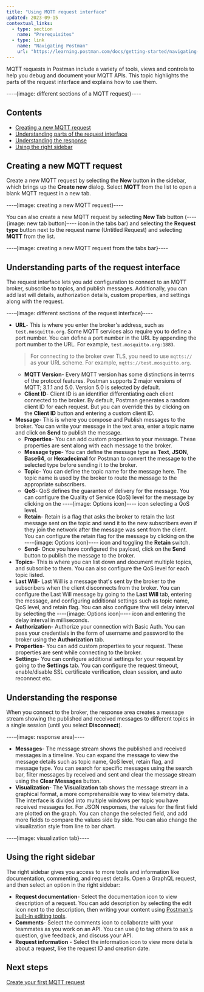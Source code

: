 ```yaml
---
title: "Using MQTT request interface"
updated: 2023-09-15
contextual_links:
  - type: section
    name: "Prerequisites"
  - type: link
    name: "Navigating Postman"
    url: "https://learning.postman.com/docs/getting-started/navigating-postman/"
---
```


MQTT requests in Postman include a variety of tools, views and controls to help you debug and document your MQTT APIs. This topic highlights the parts of the request interface and explains how to use them.

----{image: different sections of a MQTT request}----

## Contents

- [Creating a new MQTT request](#creating-a-new-MQTT-request)
- [Understanding parts of the request interface](#understanding-parts-of-the-request-interface)
- [Understanding the response](#understanding-the-response)
- [Using the right sidebar](#using-the-right-sidebar)

## Creating a new MQTT request

Create a new MQTT request by selecting the **New** button in the sidebar, which brings up the **Create new** dialog. Select **MQTT** from the list to open a blank MQTT request in a new tab.

----{image: creating a new MQTT request}----

You can also create a new MQTT request by selecting **New Tab** button (----{image: new tab button}---- icon in the tabs bar) and selecting the **Request type** button next to the request name (Untitled Request) and selecting **MQTT** from the list.

----{image: creating a new MQTT request from the tabs bar}----

## Understanding parts of the request interface

The request interface lets you add configuration to connect to an MQTT broker, subscribe to topics, and publish messages. Additionally, you can add last will details, authorization details, custom properties, and settings along with the request.

----{image: different sections of the request interface}----

- **URL**- This is where you enter the broker's address, such as `test.mosquitto.org`. Some MQTT services also require you to define a port number. You can define a port number in the URL by appending the port number to the URL. For example, `test.mosquitto.org:1883`.
    > For connecting to the broker over TLS, you need to use `mqtts://` as your URL scheme. For example, `mqtts://test.mosquitto.org`.
    - **MQTT Version**- Every MQTT version has some distinctions in terms of the protocol features. Postman supports 2 major versions of MQTT; 3.1.1 and 5.0. Version 5.0 is selected by default.
    - **Client ID**- Client ID is an identifier differentiating each client connected to the broker. By default, Postman generates a random client ID for each request. But you can override this by clicking on the **Client ID** button and entering a custom client ID.
- **Message**- This is where you compose and Publish messages to the broker. You can write your message in the text area, enter a topic name and click on **Send** to publish the message.
    - **Properties**- You can add custom properties to your message. These properties are sent along with each message to the broker.
    - **Message type**- You can define the message type as **Text**, **JSON**, **Base64**, or **Hexadecimal** for Postman to convert the message to the selected type before sending it to the broker.
    - **Topic**- You can define the topic name for the message here. The topic name is used by the broker to route the message to the appropriate subscribers.
    - **QoS**- QoS defines the guarantee of delivery for the message. You can configure the Quality of Service (QoS) level for the message by clicking on the ----{image: Options icon}---- icon selecting a QoS level.
    - **Retain**- Retain is a flag that asks the broker to retain the last message sent on the topic and send it to the new subscribers even if they join the network after the message was sent from the client. You can configure the retain flag for the message by clicking on the ----{image: Options icon}---- icon and toggling the **Retain** switch.
    - **Send**- Once you have configured the payload, click on the **Send** button to publish the message to the broker.
- **Topics**- This is where you can list down and document multiple topics, and subscribe to them. You can also configure the QoS level for each topic listed.
- **Last Will**- Last Will is a message that's sent by the broker to the subscribers when the client disconnects from the broker. You can configure the Last Will message by going to the **Last Will** tab, entering the message, and configuring additional settings such as topic name, QoS level, and retain flag. You can also configure thw will delay interval by selecting the ----{image: Options icon}---- icon and entering the delay interval in milliseconds.
- **Authorization**- Authorize your connection with Basic Auth. You can pass your credentials in the form of username and password to the broker using the **Authorization** tab.
- **Properties**- You can add custom properties to your request. These properties are sent while connecting to the broker.
- **Settings**- You can configure additional settings for your request by going to the **Settings** tab. You can configure the request timeout, enable/disable SSL certificate verification, clean session, and auto reconnect etc.

## Understanding the response

When you connect to the broker, the response area creates a message stream showing the published and received messages to different topics in a single session (until you select **Disconnect**).

----{image: response area}----

- **Messages**- The message stream shows the published and received messages in a timeline. You can expand the message to view the message details such as topic name, QoS level, retain flag, and message type. You can search for specific messages using the search bar, filter messages by received and sent and clear the message stream using the **Clear Messages** button.
- **Visualization**- The **Visualization** tab shows the message stream in a graphical format, a more comprehensible way to view telemetry data. The interface is divided into multiple windows per topic you have received messages for. For JSON responses, the values for the first field are plotted on the graph. You can change the selected field, and add more fields to compare the values side by side. You can also change the visualization style from line to bar chart.

----{image: visualization tab}----

## Using the right sidebar

The right sidebar gives you access to more tools and information like documentation, commenting, and request details. Open a GraphQL request, and then select an option in the right sidebar:

- **Request documentation**- Select the documentation icon to view description of a request. You can add description by selecting the edit icon next to the description, then writing your content using [Postman's built-in editing tools](https://learning.postman.com/docs/publishing-your-api/authoring-your-documentation/).
- **Comments**- Select the comments icon to collaborate with your teammates as you work on an API. You can use `@` to tag others to ask a question, give feedback, and discuss your API.
- **Request information** - Select the information icon to view more details about a request, like the request ID and creation date.

## Next steps

[Create your first MQTT request](/postman-api-client/mqtt-client/first-mqtt-request/)
